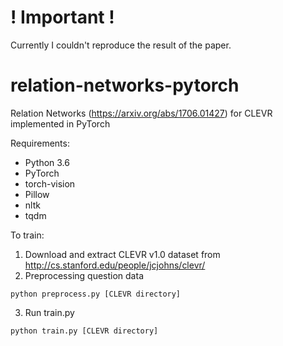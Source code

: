 # ! Important !
Currently I couldn't reproduce the result of the paper.

# relation-networks-pytorch
Relation Networks (https://arxiv.org/abs/1706.01427) for CLEVR implemented in PyTorch

Requirements:
* Python 3.6
* PyTorch
* torch-vision
* Pillow
* nltk
* tqdm

To train:

1. Download and extract CLEVR v1.0 dataset from http://cs.stanford.edu/people/jcjohns/clevr/
2. Preprocessing question data
```
python preprocess.py [CLEVR directory]
```
3. Run train.py
```
python train.py [CLEVR directory]
```
